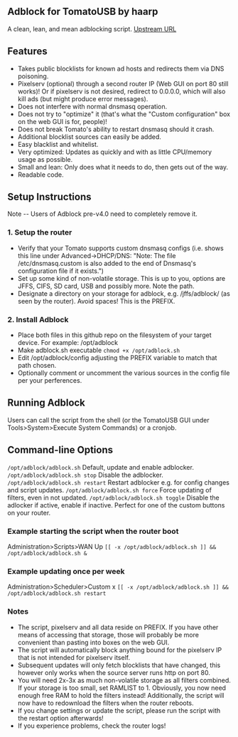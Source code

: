 ## Adblock for TomatoUSB by haarp
A clean, lean, and mean adblocking script.
[Upstream URL](http://www.linksysinfo.org/index.php?threads/script-clean-lean-and-mean-adblocking.68464/)

## Features
* Takes public blocklists for known ad hosts and redirects them via DNS poisoning.
* Pixelserv (optional) through a second router IP (Web GUI on port 80 still works)! Or if pixelserv is not desired, redirect to 0.0.0.0, which will also kill ads (but might produce error messages).
* Does not interfere with normal dnsmasq operation.
* Does not try to "optimize" it (that's what the "Custom configuration" box on the web GUI is for, people)!
* Does not break Tomato's ability to restart dnsmasq should it crash.
* Additional blocklist sources can easily be added.
* Easy blacklist and whitelist.
* Very optimized: Updates as quickly and with as little CPU/memory usage as possible.
* Small and lean: Only does what it needs to do, then gets out of the way.
* Readable code.

## Setup Instructions
Note -- Users of Adblock pre-v4.0 need to completely remove it.

### 1. Setup the router
* Verify that your Tomato supports custom dnsmasq configs (i.e. shows this line under Advanced->DHCP/DNS: "Note: The file /etc/dnsmasq.custom is also added to the end of Dnsmasq's configuration file if it exists.")
* Set up some kind of non-volatile storage. This is up to you, options are JFFS, CIFS, SD card, USB and possibly more. Note the path.
* Designate a directory on your storage for adblock, e.g. /jffs/adblock/ (as seen by the router). Avoid spaces! This is the PREFIX.

### 2. Install Adblock
* Place both files in this github repo on the filesystem of your target device. For example: /opt/adblock
* Make adblock.sh executable `chmod +x /opt/adblock.sh`
* Edit /opt/adblock/config adjusting the PREFIX variable to match that path chosen.
* Optionally comment or uncomment the various sources in the config file per your perferences.

## Running Adblock
Users can call the script from the shell (or the TomatoUSB GUI under Tools>System>Execute System Commands) or a cronjob.

## Command-line Options
`/opt/adblock/adblock.sh`	Default, update and enable adblocker.
`/opt/adblock/adblock.sh stop`	Disable the adblocker.
`/opt/adblock/adblock.sh restart`	Restart adblocker e.g. for config changes and script updates.
`/opt/adblock/adblock.sh force`	Force updating of filters, even in not updated.
`/opt/adblock/adblock.sh toggle`	Disable the adlocker if active, enable if inactive. Perfect for one of the custom buttons on your router.

### Example starting the script when the router boot
Administration>Scripts>WAN Up
`[[ -x /opt/adblock/adblock.sh ]] && /opt/adblock/adblock.sh &`

### Example updating once per week
Administration>Scheduler>Custom x
`[[ -x /opt/adblock/adblock.sh ]] && /opt/adblock/adblock.sh restart`

### Notes
* The script, pixelserv and all data reside on PREFIX. If you have other means of accessing that storage, those will probably be more convenient than pasting into boxes on the web GUI.
* The script will automatically block anything bound for the pixelserv IP that is not intended for pixelserv itself.
* Subsequent updates will only fetch blocklists that have changed, this however only works when the source server runs http on port 80.
* You will need 2x-3x as much non-volatile storage as all filters combined. If your storage is too small, set RAMLIST to 1. Obviously, you now need enough free RAM to hold the filters instead! Additionally, the script will now have to redownload the filters when the router reboots.
* If you change settings or update the script, please run the script with the restart option afterwards!
* If you experience problems, check the router logs!

